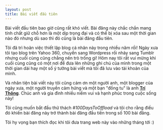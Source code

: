 ```yaml
---
layout: post
title: Bài viết đầu tiên
---
```


Bài viết đầu tiên bao giờ cũng rất khó viết. Bài đăng này chắc chắn mang tính chất giữ chỗ hơn là một dịp trọng đại và có thể bị xóa sau một thời gian nào đó nhưng dù sao thì đó cũng là bài đăng đầu tiên.

Tôi đã trì hoãn việc thiết lập blog cá nhân này trong nhiều năm rồi! Ngày xưa tôi tạo blog trên Yahoo 360, chuyển sang Wordpress rồi nhảy sang Tumblr nhưng cuối cùng cũng chẳng nên trò trống gì! Hôm nay tôi rất vui mừng khi cuối cùng cũng có một nơi để đưa lên những ghi chú của mình trong một thời gian dài hay một số ý tưởng bài viết mà tôi đã lưu vào tài khoản của mình.

Và nhân tiện bài viết này tôi cũng cám ơn một người anh, một blogger của ngày xưa, một người truyền cảm hứng và một bạn "đồng tu" là anh **[Trí Thông](https://trithong.tumblr.com/)**. Chúc anh và gia đình nhiều niềm vui và hạnh phúc trong cuộc sống này!

Tôi cũng muốn bắt đầu thử thách _#100DaysToOffload_ và tôi cho rằng điều đó khiến bài đăng này trở thành bài đăng đầu tiên trong số 100 bài đăng.

Tôi hy vọng bạn thích đọc khi tôi đưa trang web này vào những tháng tới :)
